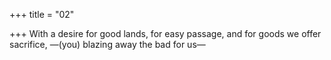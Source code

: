 +++
title = "02"

+++
With a desire for good lands, for easy passage, and for goods we offer  sacrifice,
—(you) blazing away the bad for us—